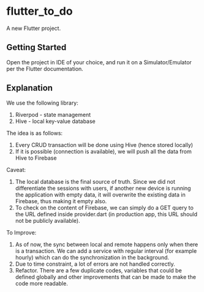 # flutter_to_do

A new Flutter project.

## Getting Started

Open the project in IDE of your choice, and run it on a Simulator/Emulator per the Flutter documentation.

## Explanation

We use the following library:
1. Riverpod - state management
2. Hive - local key-value database

The idea is as follows:
1. Every CRUD transaction will be done using Hive (hence stored locally)
2. If it is possible (connection is available), we will push all the data from Hive to Firebase

Caveat:
1. The local database is the final source of truth. Since we did not differentiate the sessions with users, if another new device is running the application with empty data, it will overwrite the existing data in Firebase, thus making it empty also.
2. To check on the content of Firebase, we can simply do a GET query to the URL defined inside provider.dart (in production app, this URL should not be publicly available).

To Improve:
1. As of now, the sync between local and remote happens only when there is a transaction. We can add a service with regular interval (for example hourly) which can do the synchronization in the background.
2. Due to time constraint, a lot of errors are not handled correctly.
3. Refactor. There are a few duplicate codes, variables that could be defined globally and other improvements that can be made to make the code more readable.
